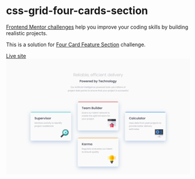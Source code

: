 # css-grid-four-cards-section

[Frontend Mentor challenges](https://www.frontendmentor.io/) help you improve your coding skills by building realistic projects.

This is a solution for [Four Card Feature Section](https://www.frontendmentor.io/challenges/four-card-feature-section-weK1eFYK) challenge.

[Live site](https://amansgz.github.io/css-grid-four-cards-section/)
![preview screenshot](./styles/images/preview.png)